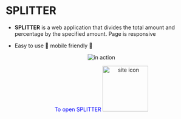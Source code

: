 # SPLITTER
* <p> <b>SPLITTER</b> is a web application that divides the total amount and percentage by the specified amount. Page is responsive 
</p>

* <p> Easy to use 🧮 mobile friendly 📱
</p>


<p align="center">
  <img src="./gif/splitter.gif" alt="in action" /> 
</p> 


<p align="center" style="color: blue;">
  To open SPLITTER
  <a href="https://itl0ver.github.io/CalculatorApp/" target="_blank">
    <img title="Visit Site SPLITTER" alt="site icon" width="120px" src="./gif/klick here.jpg" />
  </a>
</p>

